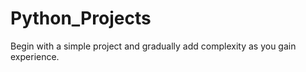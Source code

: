 # Python_Projects
 Begin with a simple project and gradually add complexity as you gain experience.
